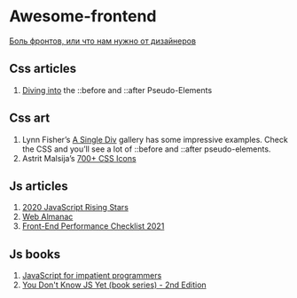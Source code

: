 # Awesome-frontend

[Боль фронтов, или что нам нужно от дизайнеров](https://habr.com/ru/post/541666/)

## Css articles

1. [Diving into](https://codersblock.com/blog/diving-into-the-before-and-after-pseudo-elements/) the ::before and ::after Pseudo-Elements

## Css art

1. Lynn Fisher’s [A Single Div](https://a.singlediv.com/) gallery has some impressive examples. Check the CSS and you’ll see a lot of ::before and ::after pseudo-elements.
2. Astrit Malsija’s [700+ CSS Icons](https://css.gg/app)

## Js articles

1. [2020 JavaScript Rising Stars](https://risingstars.js.org/2020/ru#section-learning)
2. [Web Almanac](https://almanac.httparchive.org/en/2020/javascript)
3. [Front-End Performance Checklist 2021](https://www.smashingmagazine.com/2021/01/front-end-performance-2021-free-pdf-checklist/)

## Js books

1. [JavaScript for impatient programmers](https://exploringjs.com/impatient-js/toc.html)
2. [You Don't Know JS Yet (book series) - 2nd Edition](https://github.com/getify/You-Dont-Know-JS)

